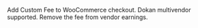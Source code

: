Add Custom Fee to WooCommerce checkout. 
Dokan multivendor supported. 
Remove the fee from vendor earnings.

